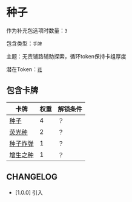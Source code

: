 # 种子

作为补充包选项时数量：`3`

包含类型：`手牌`

主题：无责铺路辅助探索，循环token保持卡组厚度

潜在Token：[`花`](花.md)

## 包含卡牌

卡牌 | 权重 | 解锁条件
--- | --- | ---
[种子](../卡牌/种子.md) | 4 | ？
[荧光种](../卡牌/荧光种.md) | 2 | ？
[种子炸弹](../卡牌/种子炸弹.md) | 1 | ？
[增生之种](../卡牌/增生之种.md) | 1 | ？

## CHANGELOG

- [1.0.0] 引入
